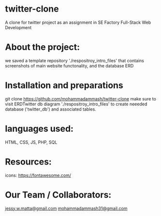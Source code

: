 # twitter-clone
A clone for twitter project as an assignment in SE Factory Full-Stack Web Development

# About the project:
we saved a template repository './respositroy_intro_files' that contains screenshots of main website functonality, and the database ERD

# Installation and preparations
git clone https://github.com/mohammadammash/twitter-clone
make sure to visit ERDTwitter db diagram './respositroy_intro_files' to create neeeded database ('twitter_db') and associated tables.

# languages used:
HTML, CSS, JS, PHP, SQL

# Resources:
icons: https://fontawesome.com/

# Our Team / Collaborators:
jessy.w.matta@gmail.com
mohammadammash31@gmail.com
